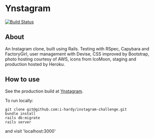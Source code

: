 Ynstagram
===================
[![Build Status](https://travis-ci.org/i-hardy/instagram-challenge.svg?branch=master)](https://travis-ci.org/i-hardy/instagram-challenge)

## About

An Instagram clone, built using Rails. Testing with RSpec, Capybara and FactoryGirl, user management with Devise, CSS improved by Bootstrap, photo hosting courtesy of AWS, icons from IcoMoon, staging and production hosted by Heroku.

## How to use

See the production build at [Ynstagram](https://ynstagram.herokuapp.com).

To run locally:
```
git clone git@github.com:i-hardy/instagram-challenge.git
bundle install
rails db:migrate
rails server
```
and visit 'localhost:3000'
